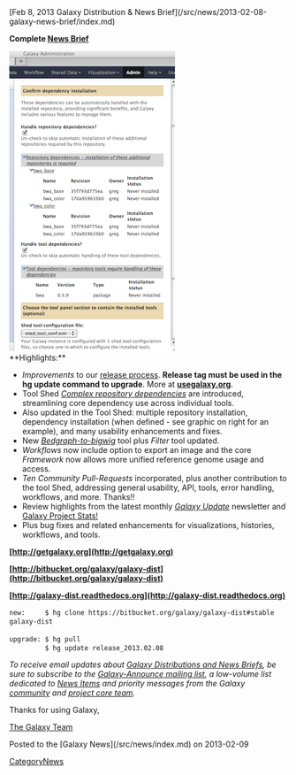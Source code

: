 <div class='newsItemHeader'>[Feb 8, 2013 Galaxy Distribution & News Brief](/src/news/2013-02-08-galaxy-news-brief/index.md)</div>

**Complete [News Brief](/src/dev-news-briefs/2013-02-08/index.md)**
<div class='right'><a href='http://wiki.galaxyproject.org/Tool%20Shed'><img src="/src/images/news-graphics/2013_02_6-confirm-dependency-installation-sm2.png" alt="width="200px"" /></a></div>
**Highlights:**

* *Improvements* to our [release process](http://wiki.galaxyproject.org/DevNewsBriefs/2013-02-08#Improvements_to_Release_Process). **Release tag must be used in the hg update command to upgrade**. More at **[usegalaxy.org](http://wiki.galaxyproject.org/Admin/GetGalaxy)**.
* Tool Shed *[Complex repository dependencies](http://wiki.galaxyproject.org/DefiningRepositoryDependencies#Complex_repository_dependencies:_tool_dependency_definitions_that_contain_repository_dependency_definitions)* are introduced, streamlining core dependency use across individual tools. 
* Also updated in the Tool Shed: multiple repository installation, dependency installation (when defined - see graphic on right for an example), and many usability enhancements and fixes.
* New *[Bedgraph-to-bigwig](http://wiki.galaxyproject.org/Learn/Datatypes#BedGraph)* tool plus *Filter* tool updated.
* *Workflows* now include option to export an image and the core *Framework* now allows more unified reference genome usage and access.
* *Ten Community Pull-Requests* incorporated, plus another contribution to the tool Shed, addressing general usability, API, tools, error handling, workflows, and more. Thanks!!
* Review highlights from the latest monthly *[Galaxy Update](/src/galaxy-updates/index.md)* newsletter and [Galaxy Project Stats!](/src/galaxy-project/statistics/index.md)
* Plus bug fixes and related enhancements for visualizations, histories, workflows, and tools.

**[http://getgalaxy.org](http://getgalaxy.org)**

**[http://bitbucket.org/galaxy/galaxy-dist](http://bitbucket.org/galaxy/galaxy-dist)**

**[http://galaxy-dist.readthedocs.org](http://galaxy-dist.readthedocs.org)**

```
new:     $ hg clone https://bitbucket.org/galaxy/galaxy-dist#stable galaxy-dist

upgrade: $ hg pull 
         $ hg update release_2013.02.08
```


*To receive email updates about [Galaxy Distributions and News Briefs](/src/docs/index.md), be sure to subscribe to the [Galaxy-Announce mailing list](/src/mailing-lists/index.md#the_lists), a low-volume list dedicated to [News Items](/src/news/index.md) and priority messages from the Galaxy [community](/src/community/index.md) and [project core team](/src/galaxy-project/index.md).* 

Thanks for using Galaxy,

[The Galaxy Team](/src/galaxy-team/index.md)


<div class='newsItemFooter'>Posted to the [Galaxy News](/src/news/index.md) on 2013-02-09</div>

[CategoryNews](/src/category-news/index.md)
